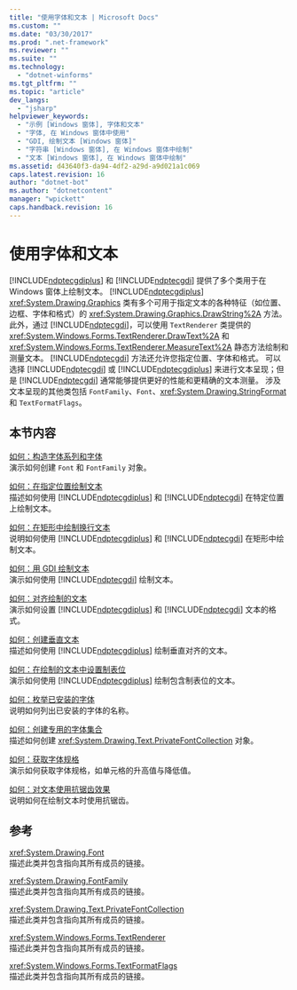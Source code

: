 ```yaml
---
title: "使用字体和文本 | Microsoft Docs"
ms.custom: ""
ms.date: "03/30/2017"
ms.prod: ".net-framework"
ms.reviewer: ""
ms.suite: ""
ms.technology: 
  - "dotnet-winforms"
ms.tgt_pltfrm: ""
ms.topic: "article"
dev_langs: 
  - "jsharp"
helpviewer_keywords: 
  - "示例 [Windows 窗体], 字体和文本"
  - "字体, 在 Windows 窗体中使用"
  - "GDI, 绘制文本 [Windows 窗体]"
  - "字符串 [Windows 窗体], 在 Windows 窗体中绘制"
  - "文本 [Windows 窗体], 在 Windows 窗体中绘制"
ms.assetid: d43640f3-da94-4df2-a29d-a9d021a1c069
caps.latest.revision: 16
author: "dotnet-bot"
ms.author: "dotnetcontent"
manager: "wpickett"
caps.handback.revision: 16
---
```

# 使用字体和文本
[!INCLUDE[ndptecgdiplus](../../../../includes/ndptecgdiplus-md.md)] 和 [!INCLUDE[ndptecgdi](../../../../includes/ndptecgdi-md.md)] 提供了多个类用于在 Windows 窗体上绘制文本。  [!INCLUDE[ndptecgdiplus](../../../../includes/ndptecgdiplus-md.md)] <xref:System.Drawing.Graphics> 类有多个可用于指定文本的各种特征（如位置、边框、字体和格式）的 <xref:System.Drawing.Graphics.DrawString%2A> 方法。  此外，通过 [!INCLUDE[ndptecgdi](../../../../includes/ndptecgdi-md.md)]，可以使用 `TextRenderer` 类提供的 <xref:System.Windows.Forms.TextRenderer.DrawText%2A> 和 <xref:System.Windows.Forms.TextRenderer.MeasureText%2A> 静态方法绘制和测量文本。  [!INCLUDE[ndptecgdi](../../../../includes/ndptecgdi-md.md)] 方法还允许您指定位置、字体和格式。  可以选择 [!INCLUDE[ndptecgdi](../../../../includes/ndptecgdi-md.md)] 或 [!INCLUDE[ndptecgdiplus](../../../../includes/ndptecgdiplus-md.md)] 来进行文本呈现；但是 [!INCLUDE[ndptecgdi](../../../../includes/ndptecgdi-md.md)] 通常能够提供更好的性能和更精确的文本测量。  涉及文本呈现的其他类包括 `FontFamily`、`Font`、<xref:System.Drawing.StringFormat> 和 `TextFormatFlags`。  
  
## 本节内容  
 [如何：构造字体系列和字体](../../../../docs/framework/winforms/advanced/how-to-construct-font-families-and-fonts.md)  
 演示如何创建 `Font` 和 `FontFamily` 对象。  
  
 [如何：在指定位置绘制文本](../../../../docs/framework/winforms/advanced/how-to-draw-text-at-a-specified-location.md)  
 描述如何使用 [!INCLUDE[ndptecgdiplus](../../../../includes/ndptecgdiplus-md.md)] 和 [!INCLUDE[ndptecgdi](../../../../includes/ndptecgdi-md.md)] 在特定位置上绘制文本。  
  
 [如何：在矩形中绘制换行文本](../../../../docs/framework/winforms/advanced/how-to-draw-wrapped-text-in-a-rectangle.md)  
 说明如何使用 [!INCLUDE[ndptecgdiplus](../../../../includes/ndptecgdiplus-md.md)] 和 [!INCLUDE[ndptecgdi](../../../../includes/ndptecgdi-md.md)] 在矩形中绘制文本。  
  
 [如何：用 GDI 绘制文本](../../../../docs/framework/winforms/advanced/how-to-draw-text-with-gdi.md)  
 演示如何使用 [!INCLUDE[ndptecgdi](../../../../includes/ndptecgdi-md.md)] 绘制文本。  
  
 [如何：对齐绘制的文本](../../../../docs/framework/winforms/advanced/how-to-align-drawn-text.md)  
 演示如何设置 [!INCLUDE[ndptecgdiplus](../../../../includes/ndptecgdiplus-md.md)] 和 [!INCLUDE[ndptecgdi](../../../../includes/ndptecgdi-md.md)] 文本的格式。  
  
 [如何：创建垂直文本](../../../../docs/framework/winforms/advanced/how-to-create-vertical-text.md)  
 描述如何使用 [!INCLUDE[ndptecgdiplus](../../../../includes/ndptecgdiplus-md.md)] 绘制垂直对齐的文本。  
  
 [如何：在绘制的文本中设置制表位](../../../../docs/framework/winforms/advanced/how-to-set-tab-stops-in-drawn-text.md)  
 演示如何使用 [!INCLUDE[ndptecgdiplus](../../../../includes/ndptecgdiplus-md.md)] 绘制包含制表位的文本。  
  
 [如何：枚举已安装的字体](../../../../docs/framework/winforms/advanced/how-to-enumerate-installed-fonts.md)  
 说明如何列出已安装的字体的名称。  
  
 [如何：创建专用的字体集合](../../../../docs/framework/winforms/advanced/how-to-create-a-private-font-collection.md)  
 描述如何创建 <xref:System.Drawing.Text.PrivateFontCollection> 对象。  
  
 [如何：获取字体规格](../../../../docs/framework/winforms/advanced/how-to-obtain-font-metrics.md)  
 演示如何获取字体规格，如单元格的升高值与降低值。  
  
 [如何：对文本使用抗锯齿效果](../../../../docs/framework/winforms/advanced/how-to-use-antialiasing-with-text.md)  
 说明如何在绘制文本时使用抗锯齿。  
  
## 参考  
 <xref:System.Drawing.Font>  
 描述此类并包含指向其所有成员的链接。  
  
 <xref:System.Drawing.FontFamily>  
 描述此类并包含指向其所有成员的链接。  
  
 <xref:System.Drawing.Text.PrivateFontCollection>  
 描述此类并包含指向其所有成员的链接。  
  
 <xref:System.Windows.Forms.TextRenderer>  
 描述此类并包含指向其所有成员的链接。  
  
 <xref:System.Windows.Forms.TextFormatFlags>  
 描述此类并包含指向其所有成员的链接。
